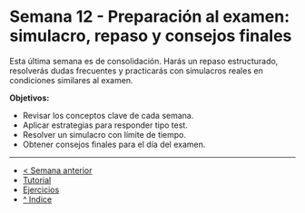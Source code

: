 # Semana 12 - Preparación al examen: simulacro, repaso y consejos finales

Esta última semana es de consolidación. Harás un repaso estructurado, resolverás dudas frecuentes y practicarás con simulacros reales en condiciones similares al examen.

**Objetivos:**

- Revisar los conceptos clave de cada semana.
- Aplicar estrategias para responder tipo test.
- Resolver un simulacro con límite de tiempo.
- Obtener consejos finales para el día del examen.

---

- [< Semana anterior](../semana11/readme.md)
- [Tutorial](./tutorial.md)
- [Ejercicios](./ejercicios.md)
- [^ Indice](../readme.md)
